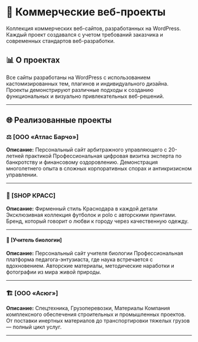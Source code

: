 # 🚀 Коммерческие веб-проекты

Коллекция коммерческих веб-сайтов, разработанных на WordPress. Каждый проект создавался с учетом требований заказчика и современных стандартов веб-разработки.

## 📊 О проектах

Все сайты разработаны на WordPress с использованием кастомизированных тем, плагинов и индивидуального дизайна. Проекты демонстрируют различные подходы к созданию функциональных и визуально привлекательных веб-решений.

---

## 🌐 Реализованные проекты

### ⚖️ [ООО «Атлас Барчо»]

**Описание:**
Персональный сайт арбитражного управляющего с 20-летней практикой
Профессиональная цифровая визитка эксперта по банкротству и финансовому оздоровлению. 
Демонстрация многолетнего опыта в сложных корпоративных спорах и антикризисном управлении.

---

### 👕 [SHOP КРАСС]

**Описание:**
Фирменный стиль Краснодара в каждой детали
Эксклюзивная коллекция футболок и polo с авторскими принтами. 
Бренд, который говорит о любви к городу через качественную одежду.

---

#### 🌿 [Учитель биологии]

**Описание:**
Персональный сайт учителя биологии 
Профессиональная платформа педагога-энтузиаста, где наука встречается с вдохновением. 
Авторские материалы, методические наработки и фотографии из мира живой природы.

---

### 🏗️ [ООО «Асюг»]

**Описание:**
Спецтехника, Грузоперевозки, Материалы
Компания комплексного обеспечения строительных и промышленных проектов. 
От поставки инертных материалов до транспортировки тяжелых грузов — полный цикл услуг.

---
